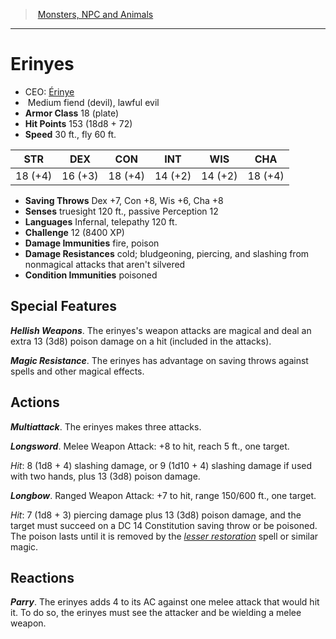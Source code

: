 ﻿---
!MonsterVO
Type: fiend (devil)
Size: Medium
Alignment: lawful evil
ArmorClass: 18 (plate)
HitPoints: 153 (18d8 + 72)
Speed: 30 ft., fly 60 ft.
Strength: 18 (+4)
Dexterity: 16 (+3)
Constitution: 18 (+4)
Intelligence: 14 (+2)
Wisdom: 14 (+2)
Charisma: 18 (+4)
SavingThrows: Dex +7, Con +8, Wis +6, Cha +8
DamageImmunities: fire, poison
ConditionImmunities: poisoned
DamageResistances: cold; bludgeoning, piercing, and slashing from nonmagical attacks that aren't silvered
Senses: truesight 120 ft., passive Perception 12
Languages: Infernal, telepathy 120 ft.
Challenge: 12 (8400 XP)
Id: monsters_vo.md#erinyes
ParentLink: monsters_vo.md#monsters-npc-and-animals
Name: Erinyes
ParentName: Monsters, NPC and Animals
NameLevel: 1
AltName: '[Érinye](hd_monsters_erinye.md)'
---
> [Monsters, NPC and Animals](srd_monsters.md)

---

# Erinyes

- CEO: [Érinye](hd_monsters_erinye.md)
-  Medium fiend (devil), lawful evil
- **Armor Class** 18 (plate)
- **Hit Points** 153 (18d8 + 72)
- **Speed** 30 ft., fly 60 ft.

|STR|DEX|CON|INT|WIS|CHA|
|---|---|---|---|---|---|
|18 (+4)|16 (+3)|18 (+4)|14 (+2)|14 (+2)|18 (+4)|

- **Saving Throws** Dex +7, Con +8, Wis +6, Cha +8
- **Senses** truesight 120 ft., passive Perception 12
- **Languages** Infernal, telepathy 120 ft.
- **Challenge** 12 (8400 XP)
- **Damage Immunities** fire, poison
- **Damage Resistances** cold; bludgeoning, piercing, and slashing from nonmagical attacks that aren't silvered
- **Condition Immunities** poisoned

## Special Features

**_Hellish Weapons_**. The erinyes's weapon attacks are magical and deal an extra 13 (3d8) poison damage on a hit (included in the attacks).

**_Magic Resistance_**. The erinyes has advantage on saving throws against spells and other magical effects.

## Actions

**_Multiattack_**. The erinyes makes three attacks.

**_Longsword_**. Melee Weapon Attack: +8 to hit, reach 5 ft., one target.

_Hit_: 8 (1d8 + 4) slashing damage, or 9 (1d10 + 4) slashing damage if used with two hands, plus 13 (3d8) poison damage.

**_Longbow_**. Ranged Weapon Attack: +7 to hit, range 150/600 ft., one target.

_Hit_: 7 (1d8 + 3) piercing damage plus 13 (3d8) poison damage, and the target must succeed on a DC 14 Constitution saving throw or be poisoned. The poison lasts until it is removed by the _[lesser restoration](srd_spells_lesser_restoration.md)_ spell or similar magic.

## Reactions

**_Parry_**. The erinyes adds 4 to its AC against one melee attack that would hit it. To do so, the erinyes must see the attacker and be wielding a melee weapon.

